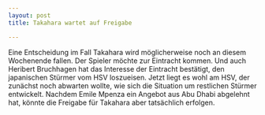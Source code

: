 ```yaml
---
layout: post
title: Takahara wartet auf Freigabe

---
```


Eine Entscheidung im Fall Takahara wird möglicherweise noch an diesem Wochenende fallen. Der Spieler möchte zur Eintracht kommen. Und auch Heribert Bruchhagen hat das Interesse der Eintracht bestätigt, den japanischen Stürmer vom HSV loszueisen. Jetzt liegt es wohl am HSV, der zunächst noch abwarten wollte, wie sich die Situation um restlichen Stürmer entwickelt. Nachdem Emile Mpenza ein Angebot aus Abu Dhabi abgelehnt hat, könnte die Freigabe für Takahara aber tatsächlich erfolgen.


